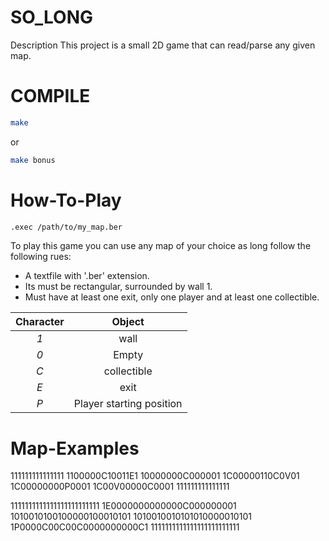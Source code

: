 # SO_LONG
Description This project is a small 2D game that can read/parse any given map.
# COMPILE
```Bash
make
```
or
```Bash
make bonus
```
# How-To-Play

```Bash
.exec /path/to/my_map.ber
```
To play this game you can use any map of your choice as long follow the following rues:
* A textfile with '.ber' extension.
* Its must be rectangular, surrounded by wall 1.
* Must have at least one exit, only one player and at least one collectible.

|  Character  |          Object          |
|:-----------:|:------------------------:|
|     *1*     | wall                     |
|     *0*     | Empty                    |
|     *C*     | collectible              |
|     *E*     | exit                     |
|     *P*     | Player starting position |
# Map-Examples

111111111111111
1100000C10011E1
10000000C000001
1C00000110C0V01
1C00000000P0001
1C00V00000C0001
111111111111111


1111111111111111111111111
1E0000000000000C000000001
1010010100100000100010101
1010010010101010000010101
1P0000C00C00C0000000000C1
1111111111111111111111111
